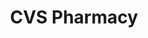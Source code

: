 ---
title: "CVS Pharmacy"
url: /savannah/cvs-pharmacy-east-montgomery-cross-road/
shop: Drogerie
---